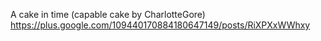 A cake in time (capable cake by CharlotteGore) https://plus.google.com/109440170884180647149/posts/RiXPXxWWhxy